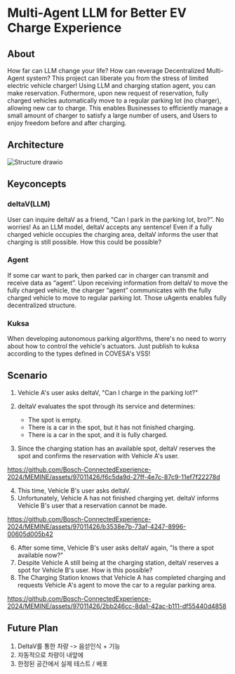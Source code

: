 # Multi-Agent LLM for Better EV Charge Experience

## About
How far can LLM change your life? How can reverage Decentralized Multi-Agent system?
This project can liberate you from the stress of limited electric vehicle charger! Using LLM and charging station agent, you can make reservation. Futhermore, upon new request of reservation, fully charged vehicles automatically move to a regular parking lot (no charger), allowing new car to charge.
This enables Businesses to efficiently manage a small amount of charger to satisfy a large number of users, and Users to enjoy freedom before and after charging.

## Architecture
![Structure drawio](https://github.com/Bosch-ConnectedExperience-2024/MEMINE/assets/97211801/3bf92957-0129-49ca-89bb-4fc700a4988d)

## Keyconcepts
### **deltaV(LLM)**
  
User can inquire deltaV as a friend, "Can I park in the parking lot, bro?”. No worries! 
As an LLM model, deltaV accepts any sentence! 
Even if a fully charged vehicle occupies the charging area, deltaV informs the user that charging is still possible. 
How this could be possible?

### **Agent**

If some car want to park, then parked car in charger can transmit and receive data as “agent”. Upon receiving information from deltaV to move the fully charged vehicle, the charger “agent” communicates with the fully charged vehicle to move to regular parking lot. Those uAgents enables fully decentralized structure.

### **Kuksa**

When developing autonomous parking algorithms, there's no need to worry about how to control the vehicle's actuators. 
Just publish to kuksa according to the types defined in COVESA's VSS!

## Scenario

1. Vehicle A's user asks deltaV, "Can I charge in the parking lot?"

2. deltaV evaluates the spot through its service and determines:

    * The spot is empty.
    * There is a car in the spot, but it has not finished charging.
    * There is a car in the spot, and it is fully charged.

3. Since the charging station has an available spot, deltaV reserves the spot and confirms the reservation with Vehicle A's user.



https://github.com/Bosch-ConnectedExperience-2024/MEMINE/assets/97011426/f6c5da9d-27ff-4e7c-87c9-11ef7f22278d


4. This time, Vehicle B's user asks deltaV.
5. Unfortunately, Vehicle A has not finished charging yet. deltaV informs Vehicle B's user that a reservation cannot be made.

https://github.com/Bosch-ConnectedExperience-2024/MEMINE/assets/97011426/b3538e7b-73af-4247-8996-00605d005b42



6. After some time, Vehicle B's user asks deltaV again, "Is there a spot available now?"
7. Despite Vehicle A still being at the charging station, deltaV reserves a spot for Vehicle B's user. How is this possible?
8. The Charging Station knows that Vehicle A has completed charging and requests Vehicle A's agent to move the car to a regular parking area.



https://github.com/Bosch-ConnectedExperience-2024/MEMINE/assets/97011426/2bb246cc-8da1-42ac-b111-df55440d4858


## Future Plan
1. DeltaV를 통한 차량 -> 음섣인식 + 기능
3. 자동적으로 차량이 내앞에
4. 한정된 공간에서 실제 테스트 / 배포
